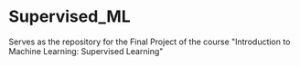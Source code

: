 # Supervised_ML
Serves as the repository for the Final Project of the course "Introduction to Machine Learning: Supervised Learning"
